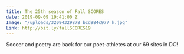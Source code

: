 ```yaml
---
title: The 25th season of Fall SCORES
date: 2019-09-09 19:41:00 Z
Image: "/uploads/32094329878_bcd984c977_k.jpg"
Link: http://bit.ly/fallSCORES19
---
```


Soccer and poetry are back for our poet-athletes at our 69 sites in DC!